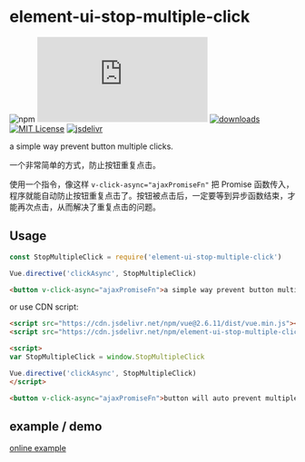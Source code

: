 # element-ui-stop-multiple-click

![npm](https://img.shields.io/npm/v/element-ui-stop-multiple-click)
[![gzip size](http://img.badgesize.io/https://unpkg.com/element-ui-stop-multiple-click/vue-prevent-multiple-click.js?compression=gzip&label=gzip%20size&style=flat-square)](https://unpkg.com/element-ui-stop-multiple-click/vue-prevent-multiple-click.js)
[![downloads](https://img.shields.io/npm/dm/element-ui-stop-multiple-click.svg?style=flat-square)](https://www.npmtrends.com/element-ui-stop-multiple-click)
[![MIT License](https://img.shields.io/npm/l/element-ui-stop-multiple-click.svg?style=flat-square)](https://github.com/fisker/element-ui-stop-multiple-click/blob/master/license)
[![jsdelivr](https://data.jsdelivr.com/v1/package/npm/element-ui-stop-multiple-click/badge)](https://www.jsdelivr.com/package/npm/element-ui-stop-multiple-click)

a simple way prevent button multiple clicks.

一个非常简单的方式，防止按钮重复点击。

使用一个指令，像这样 ```v-click-async="ajaxPromiseFn"``` 把 Promise 函数传入，程序就能自动防止按钮重复点击了。按钮被点击后，一定要等到异步函数结束，才能再次点击，从而解决了重复点击的问题。

## Usage
```js
const StopMultipleClick = require('element-ui-stop-multiple-click')

Vue.directive('clickAsync', StopMultipleClick)
```

```html
<button v-click-async="ajaxPromiseFn">a simple way prevent button multiple clicks</button>
```

or use CDN script:
```html
<script src="https://cdn.jsdelivr.net/npm/vue@2.6.11/dist/vue.min.js"></script>
<script src="https://cdn.jsdelivr.net/npm/element-ui-stop-multiple-click@0.0.6/vue-prevent-multiple-click.min.js"></script>

<script>
var StopMultipleClick = window.StopMultipleClick

Vue.directive('clickAsync', StopMultipleClick)
</script>

<button v-click-async="ajaxPromiseFn">button will auto prevent multiple clicks</button>
```

## example / demo
[online example](https://en777.github.io/element-ui-stop-multiple-click/example.html)
